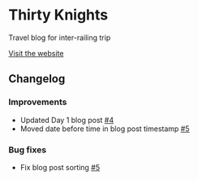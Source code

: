 # Thirty Knights
Travel blog for inter-railing trip

[Visit the website](https://www.thirtyknights.com/)

## Changelog
### Improvements
- Updated Day 1 blog post [#4](https://github.com/benknight135/thirty-knights/pull/4)
- Moved date before time in blog post timestamp [#5](https://github.com/benknight135/thirty-knights/pull/5)
### Bug fixes
- Fix blog post sorting [#5](https://github.com/benknight135/thirty-knights/pull/5)
